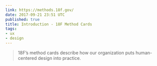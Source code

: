 ```yaml
---
link: https://methods.18f.gov/
date: 2017-09-21 23:51 UTC
published: true
title: Introduction - 18F Method Cards
tags:
- ux
- design
---
```


<blockquote>18F’s method cards describe how our organization puts human-centered design into practice.</blockquote>

